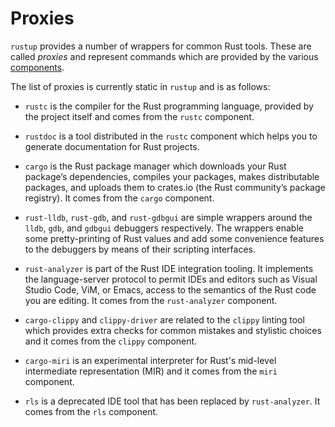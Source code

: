 # Proxies

`rustup` provides a number of wrappers for common Rust tools.
These are called _proxies_ and represent commands which are
provided by the various [components].

The list of proxies is currently static in `rustup` and is as follows:

[components]: components.md

- `rustc` is the compiler for the Rust programming language, provided by the project itself and comes from the `rustc` component.

- `rustdoc` is a tool distributed in the `rustc` component which helps you to generate documentation for Rust projects.

- `cargo` is the Rust package manager which downloads your Rust package’s dependencies, compiles your packages, makes distributable packages, and uploads them to crates.io (the Rust community’s package registry). It comes from the `cargo` component.

- `rust-lldb`, `rust-gdb`, and `rust-gdbgui` are simple wrappers around the `lldb`, `gdb`, and `gdbgui` debuggers respectively. The wrappers enable some pretty-printing of Rust values and add some convenience features to the debuggers by means of their scripting interfaces.

- `rust-analyzer` is part of the Rust IDE integration tooling. It implements the language-server protocol to permit IDEs and editors such as Visual Studio Code, ViM, or Emacs, access to the semantics of the Rust code you are editing. It comes from the `rust-analyzer` component.

- `cargo-clippy` and `clippy-driver` are related to the `clippy` linting tool which provides extra checks for common mistakes and stylistic choices and it comes from the `clippy` component.

- `cargo-miri` is an experimental interpreter for Rust's mid-level intermediate representation (MIR) and it comes from the `miri` component.

- `rls` is a deprecated IDE tool that has been replaced by `rust-analyzer`. It comes from the `rls` component.
